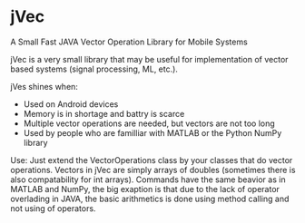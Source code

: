 # jVec
A Small Fast JAVA Vector Operation Library for Mobile Systems  

jVec is a very small library that may be useful for implementation of vector based systems (signal processing, ML, etc.). 

jVes shines when:
- Used on Android devices
- Memory is in shortage and battry is scarce
- Multiple vector operations are needed, but vectors are not too long
- Used by people who are familliar with MATLAB or the Python NumPy library

Use:
Just extend the VectorOperations class by your classes that do vector operations. Vectors in jVec are simply arrays of doubles (sometimes there is also compatability for int arrays).
Commands have the same beavior as in MATLAB and NumPy, the big exaption is that due to the lack of operator overlading in JAVA, the basic arithmetics is done using method calling and not using of operators.
